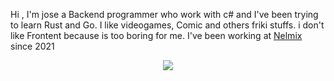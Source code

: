 Hi , I'm jose a Backend programmer who work with c# and I've been trying to learn Rust and Go.
I like videogames, Comic and others friki stuffs.
i don't like Frontent because is too boring for me.
I've been working at [Nelmix](https://nelmix.com) since 2021


<p align="center"><img src="https://github-readme-stats.vercel.app/api?username=Tcris" /></p>
